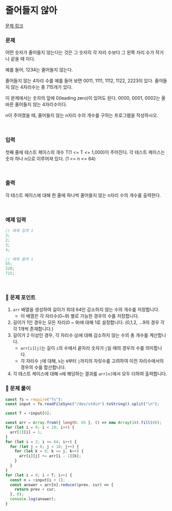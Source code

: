 # **줄어들지 않아**

[문제 링크](https://www.acmicpc.net/problem/2688)

### 문제

어떤 숫자가 줄어들지 않는다는 것은 그 숫자의 각 자리 수보다 그 왼쪽 자리 수가 작거나 같을 때 이다.

예를 들어, 1234는 줄어들지 않는다.

줄어들지 않는 4자리 수를 예를 들어 보면 0011, 1111, 1112, 1122, 2223이 있다. 줄어들지 않는 4자리수는 총 715개가 있다.

이 문제에서는 숫자의 앞에 0(leading zero)이 있어도 된다. 0000, 0001, 0002는 올바른 줄어들지 않는 4자리수이다.

n이 주어졌을 때, 줄어들지 않는 n자리 수의 개수를 구하는 프로그램을 작성하시오.

<br/>

### 입력

첫째 줄에 테스트 케이스의 개수 T(1 <= T <= 1,000)이 주어진다. 각 테스트 케이스는 숫자 하나 n으로 이루어져 있다. (1 <= n <= 64)

<br/>

### 출력

각 테스트 케이스에 대해 한 줄에 하나씩 줄어들지 않는 n자리 수의 개수를 출력한다.

<br/>

### 예제 입력

```jsx
// 예제 입력 1
3;
2;
3;
4;

// 예제 출력 1
55;
220;
715;
```

<br/>

### 📕 문제 포인트

1. `arr` 배열을 생성하여 길이가 최대 64인 감소하지 않는 수의 개수를 저장합니다.
   - 이 배열은 각 자리수(0~9) 별로 가능한 경우의 수를 저장합니다.
2. 길이가 1인 경우는 모든 자리(0 ~ 9)에 대해 1로 설정합니다. (0,1,2, …9의 경우 각각 1개씩 존재합니다.)
3. 길이가 2 이상인 경우, 각 자리수 (j)에 대해 감소하지 않는 수의 총 개수를 계산합니다.
   - `arr[i][j]`는 길이 `i`의 수에서 끝자리 숫자가 `j`일 때의 경우의 수를 의미합니다.
   - 각 자리수 `j`에 대해, `k`는 `0`부터 `j`까지의 자릿수를 고려하여 이전 자리수에서의 경우의 수를 합산합니다.
4. 각 테스트 케이스에 대해 `n`에 해당하는 결과를 `arr[n]`에서 모두 더하여 출력합니다.

### 📝 문제 풀이

```js
const fs = require("fs");
const input = fs.readFileSync("/dev/stdin").toString().split("\n");

const T = +input[0];

const arr = Array.from({ length: 65 }, () => new Array(10).fill(0));
for (let i = 0; i < 10; i++) {
  arr[1][i] = 1;
}
for (let i = 2; i <= 64; i++) {
  for (let j = 0; j < 10; j++) {
    for (let k = 0; k <= j; k++) {
      arr[i][j] += arr[i - 1][k];
    }
  }
}
for (let i = 0; i < T; i++) {
  const n = +input[i + 1];
  const answer = arr[n].reduce((prev, cur) => {
    return prev + cur;
  }, 0);
  console.log(answer);
}
```
